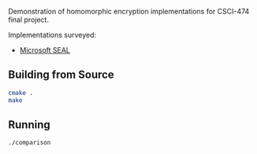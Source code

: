 Demonstration of homomorphic encryption implementations for CSCI-474 final project.

Implementations surveyed:

* [Microsoft SEAL](https://www.microsoft.com/en-us/research/project/microsoft-seal/)

## Building from Source

```sh
cmake .
make
```

## Running

```sh
./comparison
```
